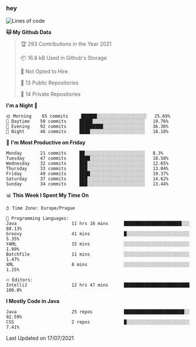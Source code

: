 ### hey

<!--START_SECTION:waka-->
![Lines of code](https://img.shields.io/badge/From%20Hello%20World%20I%27ve%20Written-119021%20lines%20of%20code-blue)

**🐱 My Github Data** 

> 🏆 293 Contributions in the Year 2021
 > 
> 📦 16.8 kB Used in Github's Storage 
 > 
> 🚫 Not Opted to Hire
 > 
> 📜 13 Public Repositories 
 > 
> 🔑 14 Private Repositories  
 > 
**I'm a Night 🦉** 

```text
🌞 Morning    65 commits     ██████░░░░░░░░░░░░░░░░░░░   25.69% 
🌆 Daytime    50 commits     █████░░░░░░░░░░░░░░░░░░░░   19.76% 
🌃 Evening    92 commits     █████████░░░░░░░░░░░░░░░░   36.36% 
🌙 Night      46 commits     ████░░░░░░░░░░░░░░░░░░░░░   18.18%

```
📅 **I'm Most Productive on Friday** 

```text
Monday       21 commits     ██░░░░░░░░░░░░░░░░░░░░░░░   8.3% 
Tuesday      47 commits     ████░░░░░░░░░░░░░░░░░░░░░   18.58% 
Wednesday    32 commits     ███░░░░░░░░░░░░░░░░░░░░░░   12.65% 
Thursday     33 commits     ███░░░░░░░░░░░░░░░░░░░░░░   13.04% 
Friday       49 commits     ████░░░░░░░░░░░░░░░░░░░░░   19.37% 
Saturday     37 commits     ███░░░░░░░░░░░░░░░░░░░░░░   14.62% 
Sunday       34 commits     ███░░░░░░░░░░░░░░░░░░░░░░   13.44%

```


📊 **This Week I Spent My Time On** 

```text
⌚︎ Time Zone: Europe/Prague

💬 Programming Languages: 
Java                     11 hrs 16 mins      ██████████████████████░░░   88.13% 
Groovy                   41 mins             █░░░░░░░░░░░░░░░░░░░░░░░░   5.35% 
YAML                     15 mins             ░░░░░░░░░░░░░░░░░░░░░░░░░   1.99% 
Batchfile                11 mins             ░░░░░░░░░░░░░░░░░░░░░░░░░   1.47% 
XML                      8 mins              ░░░░░░░░░░░░░░░░░░░░░░░░░   1.15%

🔥 Editors: 
IntelliJ                 12 hrs 47 mins      █████████████████████████   100.0%

```

**I Mostly Code in Java** 

```text
Java                     25 repos            ███████████████████████░░   92.59% 
CSS                      2 repos             █░░░░░░░░░░░░░░░░░░░░░░░░   7.41%

```



 Last Updated on 17/07/2021
<!--END_SECTION:waka-->
